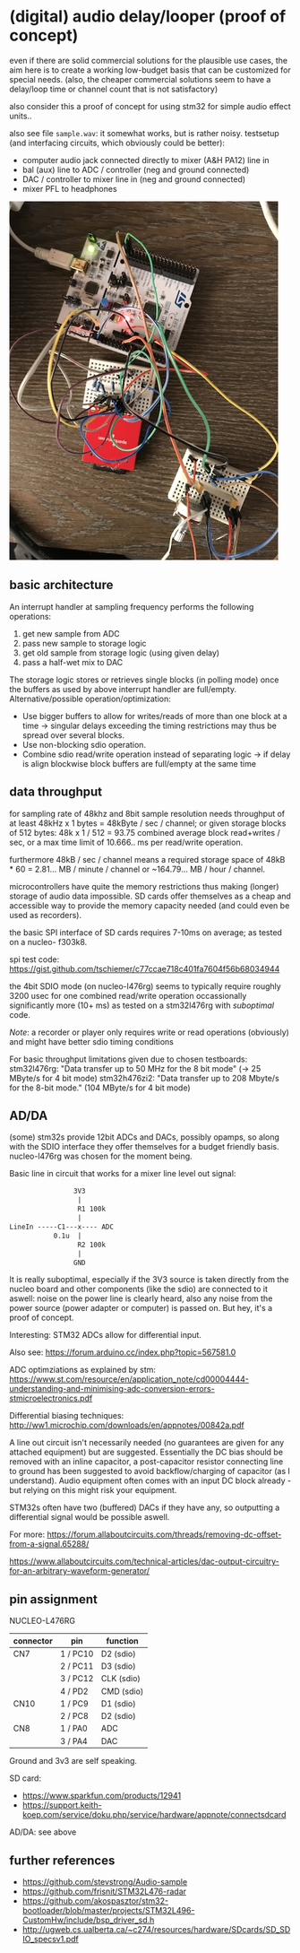 (digital) audio delay/looper (proof of concept)
=============================================

even if there are solid commercial solutions for the
plausible use cases, the aim here is to create a
working low-budget basis that can be customized for
special needs. (also, the cheaper commercial solutions
seem to have a delay/loop time or channel count that is
not satisfactory)

also consider this a proof of concept for using stm32
for simple audio effect units..

also see file `sample.wav`: it somewhat works, but is rather noisy.
testsetup (and interfacing circuits, which obviously could be better):
- computer audio jack connected directly to mixer (A&H PA12) line in
- bal (aux) line to ADC / controller (neg and ground connected)
- DAC / controller to mixer line in  (neg and ground connected)
- mixer PFL to headphones

![Fancy controller photo](https://github.com/tschiemer/nucleo-audio-delay-poc/raw/master/img.jpg "Controller")

basic architecture
-----------------------------

An interrupt handler at sampling frequency performs the following operations:

1. get new sample from ADC
2. pass new sample to storage logic
3. get old sample from storage logic (using given delay)
4. pass a half-wet mix to DAC

The storage logic stores or retrieves single blocks (in polling mode) once the
buffers as used by above interrupt handler are full/empty.
Alternative/possible operation/optimization:
- Use bigger buffers to allow for writes/reads of more than one block at a time -> singular delays exceeding the timing restrictions may thus be spread over several blocks.
- Use non-blocking sdio operation.
- Combine sdio read/write operation instead of separating logic -> if delay is align blockwise block buffers are full/empty at the same time

data throughput
-----------------------------

for sampling rate of 48khz and 8bit sample resolution
needs throughput of at least 48kHz x 1 bytes = 48kByte / sec
/ channel; or given storage blocks of 512 bytes: 48k x
1 / 512 = 93.75 combined average block read+writes / sec, or a
max time limit of 10.666.. ms per read/write operation.

furthermore 48kB / sec / channel means a required
storage space of 48kB * 60 = 2.81... MB / minute /
channel or ~164.79... MB / hour / channel.

microcontrollers have quite the memory restrictions thus making (longer)
storage of audio data impossible. SD cards offer themselves as
a cheap and accessible way to provide the memory capacity needed
(and could even be used as recorders).

the basic SPI interface of SD cards requires 7-10ms on
average; as tested on a nucleo-
f303k8.

spi test code: https://gist.github.com/tschiemer/c77ccae718c401fa7604f56b68034944

the 4bit SDIO mode (on nucleo-l476rg) seems to typically
require roughly 3200 usec for one combined read/write operation
occassionally significantly more (10+ ms) as tested on a stm32l476rg
with *suboptimal* code.

*Note*: a recorder or player only requires write or read operations (obviously) and
might have better sdio timing conditions

For basic throughput limitations given due to chosen testboards:
stm32l476rg:
"Data transfer up to 50 MHz for the 8 bit mode" (-> 25 MByte/s for 4 bit mode)
stm32h476zi2: "Data transfer up to 208 Mbyte/s for the 8-bit mode." (104 MByte/s for 4 bit mode)


AD/DA
--------------------------------------
(some) stm32s provide 12bit ADCs and DACs, possibly
opamps, so along with the SDIO interface they offer
themselves for a budget friendly basis.
nucleo-l476rg was chosen for the moment being.

Basic line in circuit that works for a mixer line level out signal:
```
                3V3
                 |
                 R1 100k
                 |
LineIn -----C1---x---- ADC
           0.1u  |
                 R2 100k
                 |
                GND
```
It is really suboptimal, especially if the 3V3 source is taken directly from the
nucleo board and other components (like the sdio) are connected to it aswell: noise
on the power line is clearly heard, also any noise from the power source (power adapter
or computer) is passed on.
But hey, it's a proof of concept.

Interesting: STM32 ADCs allow for differential input.

Also see: https://forum.arduino.cc/index.php?topic=567581.0

ADC optimziations as explained by stm:
https://www.st.com/resource/en/application_note/cd00004444-understanding-and-minimising-adc-conversion-errors-stmicroelectronics.pdf

Differential biasing techniques: http://ww1.microchip.com/downloads/en/appnotes/00842a.pdf

A line out circuit isn't necessarily needed (no guarantees are given for any attached equipment) but are suggested. Essentially the DC bias should be removed with an inline capacitor, a post-capacitor resistor connecting line to ground has been suggested to avoid backflow/charging of capacitor (as I understand). Audio equipment often comes with an input DC block already - but relying on this might risk your equipment.

STM32s often have two (buffered) DACs if they have any, so outputting a differential signal would be possible aswell.

For more: https://forum.allaboutcircuits.com/threads/removing-dc-offset-from-a-signal.65288/

https://www.allaboutcircuits.com/technical-articles/dac-output-circuitry-for-an-arbitrary-waveform-generator/


pin assignment
----------------
NUCLEO-L476RG

connector | pin | function
--- | --- | ---
CN7 | 1 / PC10 | D2 (sdio)
| | 2 / PC11 | D3 (sdio)
| | 3 / PC12 | CLK (sdio)
| | 4 / PD2 | CMD (sdio)
CN10 | 1 / PC9 | D1 (sdio)
| | 2 / PC8 | D2 (sdio)
CN8 | 1 / PA0 | ADC
| | 3 / PA4 | DAC

Ground and 3v3 are self speaking.

SD card:
 - https://www.sparkfun.com/products/12941
 - https://support.keith-koep.com/service/doku.php/service/hardware/appnote/connectsdcard

AD/DA: see above

further references
----------------

- https://github.com/stevstrong/Audio-sample
- https://github.com/frisnit/STM32L476-radar
- https://github.com/akospasztor/stm32-bootloader/blob/master/projects/STM32L496-CustomHw/include/bsp_driver_sd.h
- http://ugweb.cs.ualberta.ca/~c274/resources/hardware/SDcards/SD_SDIO_specsv1.pdf
